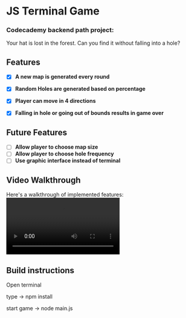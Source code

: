 # JS Terminal Game

### Codecademy backend path project:
Your hat is lost in the forest. Can you find it without falling into a hole?

## Features

- [X] **A new map is generated every round**
- [X] **Random Holes are generated based on percentage**
- [X] **Player can move in 4 directions**
- [X] **Falling in hole or going out of bounds results in game over**


## Future Features

- [ ] **Allow player to choose map size**
- [ ] **Allow player to choose hole frequency**
- [ ] **Use graphic interface instead of terminal**

## Video Walkthrough

Here's a walkthrough of implemented features:
<video src="./assets/20230910-0408-17.0451873.mp4" controls></video>

## Build instructions
<p>Open terminal</p>
<p>type -> npm install</p>
<p>start game -> node main.js</p>

